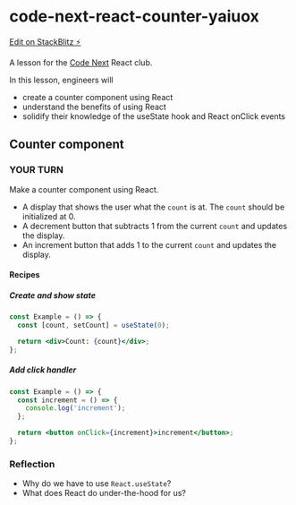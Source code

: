 # code-next-react-counter-yaiuox

[Edit on StackBlitz ⚡️](https://stackblitz.com/edit/code-next-react-counter-claqdy)

A lesson for the [Code Next](https://codenext.withgoogle.com/) React club.

In this lesson, engineers will

- create a counter component using React
- understand the benefits of using React
- solidify their knowledge of the useState hook and React onClick events

## Counter component

### YOUR TURN

Make a counter component using React.

- A display that shows the user what the `count` is at. The `count` should be initialized at 0. 
- A decrement button that subtracts 1 from the current `count` and updates the display.
- An increment button that adds 1 to the current `count` and updates the display.

#### Recipes

##### Create and show state

```jsx
const Example = () => {
  const [count, setCount] = useState(0);

  return <div>Count: {count}</div>;
};
```

##### Add click handler

```jsx
const Example = () => {
  const increment = () => {
    console.log('increment');
  };

  return <button onClick={increment}>increment</button>;
};
```

### Reflection

- Why do we have to use `React.useState`?
- What does React do under-the-hood for us?